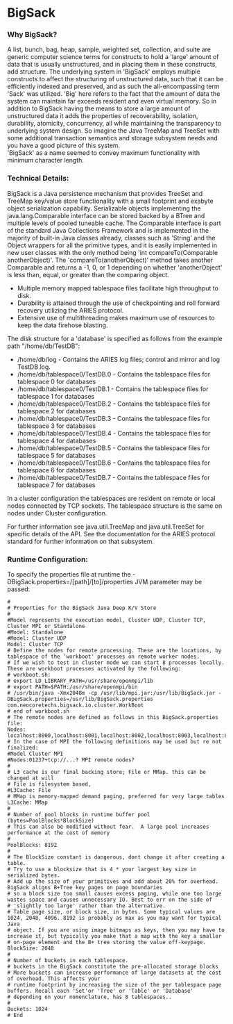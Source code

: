 <h1>BigSack</h1>
<h3>Why BigSack?</h3>
A list, bunch, bag, heap, sample, weighted set, collection, and suite are generic computer science terms for constructs to hold a 'large' 
amount of data that is usually unstructured, and in placing them in these constructs, add structure.
The underlying system in 'BigSack' employs multiple constructs to affect the structuring of unstructured data, such that it can be efficiently indexed and preserved, and as such the all-encompassing term 'Sack' was utilized.
'Big' here refers to the fact that the amount of data the system can maintain far exceeds resident and even virtual memory.
So in addition to BigSack having the means to store a large amount of unstructured data it adds the properties of recoverability,
isolation, durability, atomicity, concurrency, all while maintaining the transparency to underlying system design. So imagine the Java
TreeMap and TreeSet with some additional transaction semantics and storage subsystem needs and you have a good picture of this system.<br/>
'BigSack' as a name seemed to convey maximum functionality with minimum character length.
<h3>Technical Details:</h3>
BigSack is a Java persistence mechanism that provides TreeSet and TreeMap key/value store functionality 
with a small footprint and exabyte object serialization capability. Serializable objects implementing the 
java.lang.Comparable interface can be stored backed by a BTree and multiple levels of pooled tuneable cache. The Comparable interface 
is part of the standard Java Collections Framework and is implemented in the majority of built-in Java classes already, classes such as
'String' and the Object wrappers for all the primitive types,
and it is easily implemented in new user classes with the only method
being 'int compareTo(Comparable anotherObject)'. The 'compareTo(anotherObject)' method takes another Comparable and returns a -1, 0, or 1 depending on whether 'anotherObject' is less than, equal, or greater than the comparing object. <br/>
<ul>
<li>Multiple memory mapped tablespace files facilitate high throughput to disk.</li>
<li>Durability is attained through the use of checkpointing and roll forward recovery utilizing the ARIES protocol.
<li>Extensive use of multithreading makes maximum use of resources to keep the data firehose blasting. 
</li></ul>
<p/>
The disk structure for a 'database' is specified as follows from the example path "/home/db/TestDB":
<ul>
<li>/home/db/log - Contains the ARIES log files; control and mirror and log TestDB<tablespace>.log.</li>
<li>/home/db/tablespace0/TestDB.0 - Contains the tablespace files for tablespace 0 for databases</li>
<li>/home/db/tablespace0/TestDB.1 - Contains the tablespace files for tablespace 1 for databases</li>
<li>/home/db/tablespace0/TestDB.2 - Contains the tablespace files for tablespace 2 for databases</li>
<li>/home/db/tablespace0/TestDB.3 - Contains the tablespace files for tablespace 3 for databases</li>
<li>/home/db/tablespace0/TestDB.4 - Contains the tablespace files for tablespace 4 for databases</li>
<li>/home/db/tablespace0/TestDB.5 - Contains the tablespace files for tablespace 5 for databases</li>
<li>/home/db/tablespace0/TestDB.6 - Contains the tablespace files for tablespace 6 for databases</li>
<li>/home/db/tablespace0/TestDB.7 - Contains the tablespace files for tablespace 7 for databases</li>
</li></ul>
<p/>
In a cluster configuration the tablespaces are resident on remote or local nodes connected by TCP sockets.
The tablespace structure is the same on nodes under Cluster configuration.
<p/>
For further information see java.util.TreeMap and java.util.TreeSet for specific details of the API.
See the documentation for the ARIES protocol standard for further information on that subsystem.
<p/>
<h3>Runtime Configuration:</h3>

To specify the properties file at runtime the -DBigSack.properties=/[path]/[to]/properties JVM parameter may be passed:
```
#
# Properties for the BigSack Java Deep K/V Store
#
#Model represents the execution model, Cluster UDP, Cluster TCP, Cluster MPI or Standalone
#Model: Standalone
#Model: Cluster UDP
Model: Cluster TCP
# Define the nodes for remote processing. These are the locations, by tablespace of the 'workboot' processes on remote worker nodes.
# If we wish to test in cluster mode we can start 8 processes locally. These are workboot processes activated by the following:
# workboot.sh:
# export LD_LIBRARY_PATH=/usr/share/openmpi/lib
# export PATH=$PATH:/usr/share/openmpi/bin
# /usr/bin/java -Xmx2048m -cp /usr/lib/mpi.jar:/usr/lib/BigSack.jar -DBigSack.properties=/usr/lib/BigSack.properties com.neocoretechs.bigsack.io.cluster.WorkBoot
# end of workboot.sh
# The remote nodes are defined as follows in this BigSack.properties file:
Nodes: localhost:8000,localhost:8001,localhost:8002,localhost:8003,localhost:8004,localhost:8005,localhost:8006,localhost:8007
# In the case of MPI the following definitions may be used but re not finalized:
#Model Cluster MPI
#Nodes:01237+tcp://...? MPI remote nodes?
#
# L3 cache is our final backing store; File or MMap. this can be changed at will
# File is filesystem based, 
#L3Cache: File
# MMap is memory-mapped demand paging, preferred for very large tables
L3Cache: MMap
#
# Number of pool blocks in runtime buffer pool (bytes=PoolBlocks*BlockSize)
# This can also be modified without fear.  A large pool increases performance at the cost of memory
#
PoolBlocks: 8192
#
# The BlockSize constant is dangerous, dont change it after creating a table.
# Try to use a blocksize that is 4 * your largest key size in serialized bytes. 
# Add up the size of your primitives and add about 20% for overhead. BigSack aligns B+Tree key pages on page boundaries
# so a block size too small causes excess paging, while one too large wastes space and causes unnecessary IO. Best to err on the side of 
# 'slightly too large' rather than the alternative.
# Table page size, or block size, in bytes. Some typical values are 1024, 2048, 4096. 8192 is probably as max as you may want for typical Java
# object. If you are using image bitmaps as keys, then you may have to increase it, but typically you make that a map with the key a smaller
# on-page element and the B+ tree storing the value off-keypage.
BlockSize: 2048
#
# Number of buckets in each tablespace.
# buckets in the BigSack constitute the pre-allocated storage blocks
# More buckets can increase performance of large datasets at the cost of overhead. This affects your
# runtime footprint by increasing the size of the per tablespace page buffers. Recall each 'Set'or 'Tree' or 'Table' or 'Database'
# depending on your nomenclature, has 8 tablespaces..
#
Buckets: 1024
# End
```

